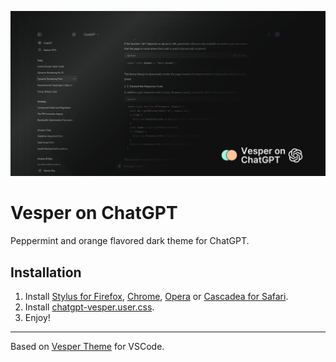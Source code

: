 ![Vesper preview](preview.png)

# Vesper on ChatGPT

Peppermint and orange flavored dark theme for ChatGPT.

## Installation

1. Install [Stylus for Firefox](https://addons.mozilla.org/en-US/firefox/addon/styl-us/), [Chrome](https://chrome.google.com/webstore/detail/stylus/clngdbkpkpeebahjckkjfobafhncgmne), [Opera](https://addons.opera.com/en-gb/extensions/details/stylus/) or [Cascadea for Safari](https://cascadea.app/).
2. Install [chatgpt-vesper.user.css](https://raw.githubusercontent.com/mohvn/vesper-chatgpt/main/chatgpt-vesper.user.css).
3. Enjoy!
---
Based on [Vesper Theme](https://github.com/raunofreiberg/vesper) for VSCode.
